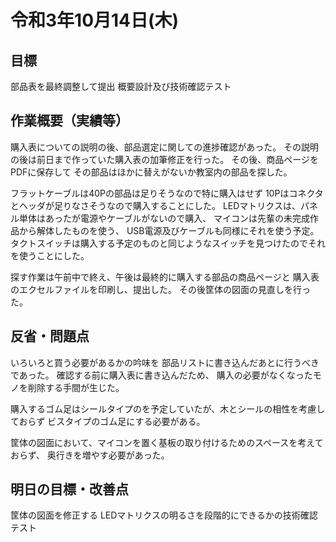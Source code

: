 # 令和3年10月14日(木)

## 目標

部品表を最終調整して提出
概要設計及び技術確認テスト

## 作業概要（実績等）

購入表についての説明の後、部品選定に関しての進捗確認があった。
その説明の後は前日まで作っていた購入表の加筆修正を行った。
その後、商品ページをPDFに保存して
その部品はほかに替えがないか教室内の部品を探した。

フラットケーブルは40Pの部品は足りそうなので特に購入はせず
10Pはコネクタとヘッダが足りなさそうなので購入することにした。
LEDマトリクスは、パネル単体はあったが電源やケーブルがないので購入、
マイコンは先輩の未完成作品から解体したものを使う、
USB電源及びケーブルも同様にそれを使う予定。
タクトスイッチは購入する予定のものと同じようなスイッチを見つけたのでそれを使うことにした。

探す作業は午前中で終え、午後は最終的に購入する部品の商品ページと
購入表のエクセルファイルを印刷し、提出した。
その後筐体の図面の見直しを行った。

## 反省・問題点

いろいろと買う必要があるかの吟味を
部品リストに書き込んだあとに行うべきであった。
確認する前に購入表に書き込んだため、
購入の必要がなくなったモノを削除する手間が生じた。

購入するゴム足はシールタイプのを予定していたが、木とシールの相性を考慮しておらず
ビスタイプのゴム足にする必要がある。

筐体の図面において、マイコンを置く基板の取り付けるためのスペースを考えておらず、
奥行きを増やす必要があった。

## 明日の目標・改善点

筐体の図面を修正する
LEDマトリクスの明るさを段階的にできるかの技術確認テスト
